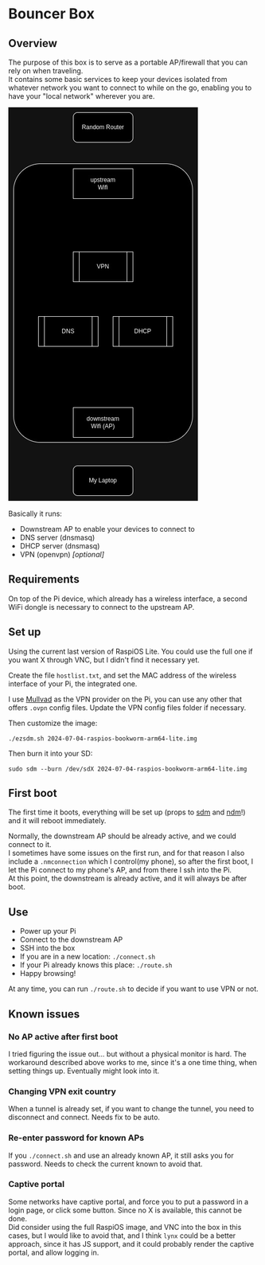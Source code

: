 # Bouncer Box

## Overview

The purpose of this box is to serve as a portable AP/firewall that you can rely on when traveling.  
It contains some basic services to keep your devices isolated from whatever network you want to connect to while on the
go, enabling you to have your "local network" wherever you are.

![diagram](./bouncer.jpg)

Basically it runs:

- Downstream AP to enable your devices to connect to
- DNS server (dnsmasq)
- DHCP server (dnsmasq)
- VPN (openvpn) _[optional]_

## Requirements

On top of the Pi device, which already has a wireless interface, a second WiFi dongle is necessary to connect to the
upstream AP.

## Set up

Using the current last version of RaspiOS Lite. You could use the full one if you want X through VNC, but I didn't find
it necessary yet.

Create the file `hostlist.txt`, and set the MAC address of the wireless interface of your Pi, the integrated one.

I use [Mullvad](https://mullvad.net/) as the VPN provider on the Pi, you can use any other that offers `.ovpn` config
files. Update the VPN config files folder if necessary.

Then customize the image:

```
./ezsdm.sh 2024-07-04-raspios-bookworm-arm64-lite.img 
```

Then burn it into your SD:

```
sudo sdm --burn /dev/sdX 2024-07-04-raspios-bookworm-arm64-lite.img 
```

## First boot

The first time it boots, everything will be set up (props to [sdm](https://github.com/gitbls/sdm)
and [ndm](https://github.com/gitbls/ndm)!) and it will reboot immediately.

Normally, the downstream AP should be already active, and we could connect to it.   
I sometimes have some issues on the first run, and for that reason I also include a `.nmconnection` which I control(my
phone), so after the first boot, I let the Pi connect to my phone's AP, and from there I ssh into the Pi.    
At this point, the downstream is already active, and it will always be after boot.

## Use

- Power up your Pi
- Connect to the downstream AP
- SSH into the box
- If you are in a new location: `./connect.sh`
- If your Pi already knows this place: `./route.sh`
- Happy browsing!

At any time, you can run `./route.sh` to decide if you want to use VPN or not.

## Known issues

### No AP active after first boot

I tried figuring the issue out... but without a physical monitor is hard. The workaround described above works to me,
since it's a one time thing, when setting things up. Eventually might look into it.

### Changing VPN exit country

When a tunnel is already set, if you want to change the tunnel, you need to disconnect and connect. Needs fix to be
auto.

### Re-enter password for known APs

If you `./connect.sh` and use an already known AP, it still asks you for password. Needs to check the current known to
avoid that.

### Captive portal

Some networks have captive portal, and force you to put a password in a login page, or click some button. Since no X is
available, this cannot be done.  
Did consider using the full RaspiOS image, and VNC into the box in this cases, but I would like to avoid that, and I
think `lynx` could be a better approach, since it has JS support, and it could probably render the captive portal, and
allow logging in.





